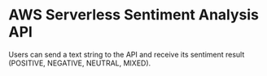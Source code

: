 # AWS Serverless Sentiment Analysis API
Users can send a text string to the API and receive its sentiment result (POSITIVE, NEGATIVE, NEUTRAL, MIXED).
